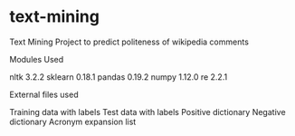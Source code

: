 # text-mining
Text Mining Project to predict politeness of wikipedia comments

Modules Used

nltk 3.2.2
sklearn 0.18.1 
pandas 0.19.2 
numpy 1.12.0 
re 2.2.1 

External files used

Training data with labels
Test data with labels
Positive dictionary
Negative dictionary
Acronym expansion list
